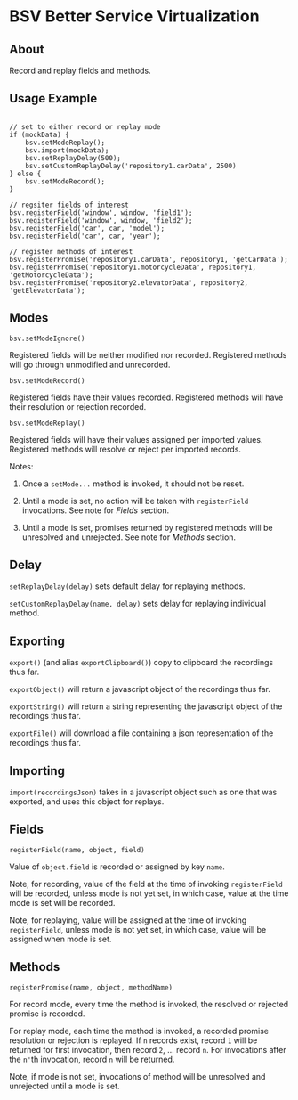# BSV Better Service Virtualization

## About

Record and replay fields and methods.

## Usage Example

```

// set to either record or replay mode
if (mockData) {
    bsv.setModeReplay();
    bsv.import(mockData);
    bsv.setReplayDelay(500);
    bsv.setCustomReplayDelay('repository1.carData', 2500)
} else {
    bsv.setModeRecord();
}

// regsiter fields of interest
bsv.registerField('window', window, 'field1');
bsv.registerField('window', window, 'field2');
bsv.registerField('car', car, 'model');
bsv.registerField('car', car, 'year');

// register methods of interest
bsv.registerPromise('repository1.carData', repository1, 'getCarData');
bsv.registerPromise('repository1.motorcycleData', repository1, 'getMotorcycleData');
bsv.registerPromise('repository2.elevatorData', repository2, 'getElevatorData');

```

## Modes

`bsv.setModeIgnore()`

Registered fields will be neither modified nor recorded. Registered methods will go through unmodified and unrecorded.

`bsv.setModeRecord()` 

Registered fields have their values recorded. Registered methods will have their resolution or rejection recorded.

`bsv.setModeReplay()`

Registered fields will have their values assigned per imported values. Registered methods will resolve or reject per imported records.

Notes:

1. Once a `setMode...` method is invoked, it should not be reset.

2. Until a mode is set, no action will be taken with `registerField` invocations. See note for _Fields_ section.

3. Until a mode is set, promises returned by registered methods will be unresolved and unrejected. See note for _Methods_ section.

## Delay

`setReplayDelay(delay)` sets default delay for replaying methods. 

`setCustomReplayDelay(name, delay)` sets delay for replaying individual method. 

## Exporting

`export()` (and alias `exportClipboard()`) copy to clipboard the recordings thus far.

`exportObject()` will return a javascript object of the recordings thus far.

`exportString()` will return a string representing the javascript object of the recordings thus far.

`exportFile()` will download a file containing a json representation of the recordings thus far.

## Importing

`import(recordingsJson)` takes in a javascript object such as one that was exported, and uses this object for replays.

## Fields

`registerField(name, object, field)`

Value of `object.field` is recorded or assigned by key `name`.

Note, for recording, value of the field at the time of invoking `registerField` will be recorded, unless mode is not yet set, in which case, value at the time mode is set will be recorded.

Note, for replaying, value will be assigned at the time of invoking `registerField`, unless mode is not yet set, in which case, value will be assigned when mode is set. 

## Methods

`registerPromise(name, object, methodName)`

For record mode, every time the method is invoked, the resolved or rejected promise is recorded.

For replay mode, each time the method is invoked, a recorded promise resolution or rejection is replayed. If `n` records exist, record `1` will be returned  for first invocation, then record `2`, ... record `n`. For invocations after the `n'`th invocation, record `n` will be returned.

Note, if mode is not set, invocations of method will be unresolved and unrejected until a mode is set.